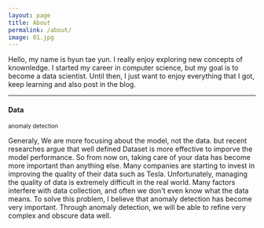```yaml
---
layout: page
title: About
permalink: /about/
image: 01.jpg
---
```


Hello, my name is hyun tae yun. I really enjoy exploring new concepts of knownledge. I started my career in computer science, but my goal is to become a data scientist.
Until then, I just want to enjoy everything that I got, keep learning and also post in the blog.



***

#### Data
<small>anomaly detection</small>

Generaly, We are more focusing about the model, not the data. but recent researches argue that well defined Dataset is more effective to imporve the model performance. 
So from now on, taking care of your data has become more important than anything else. Many companies are starting to invest in improving the quality of their data such as Tesla.
Unfortunately, managing the quality of data is extremely difficult in the real world. Many factors interfere with data collection, and often we don't even know what the data means. To solve this problem, I believe that anomaly detection has become very important. Through anomaly detection, we will be able to refine very complex and obscure data well.
